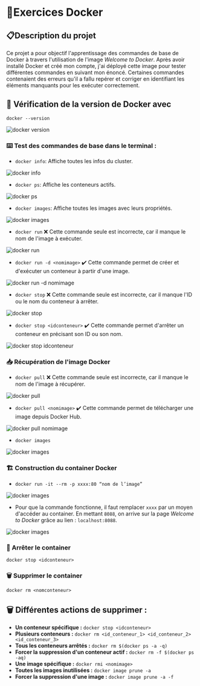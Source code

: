 <!-- Titre -->
# 🐋Exercices Docker

<!-- Introduction -->
## 📋Description du projet
Ce projet a pour objectif l'apprentissage des commandes de base de Docker à travers l'utilisation de l'image _Welcome to Docker_. Après avoir installé Docker et créé mon compte, j'ai déployé cette image pour tester différentes commandes en suivant mon énoncé. Certaines commandes contenaient des erreurs qu'il a fallu repérer et corriger en identifiant les éléments manquants pour les exécuter correctement.

<!-- Exercices -->
## 🔄️ Vérification de la version de Docker avec  
```docker --version``` 

![docker version](images/1.docker_version.png)

### ⌨️ Test des commandes de base dans le terminal :
* ```docker info```: Affiche toutes les infos du cluster.

![docker info](images/2.docker_info.png)

* ```docker ps```: Affiche les conteneurs actifs.

![docker ps](images/3.docker_ps.png)

* ```docker images```: Affiche toutes les images avec leurs propriétés.

![docker images](images/4.docker_images.png)

* ```docker run``` ❌ Cette commande seule est incorrecte, car il manque le nom de l'image à exécuter.

![docker run](images/5.docker_run_erreur.png)

* ```docker run -d <nomimage>``` ✔️ Cette commande permet de créer et d'exécuter un conteneur à partir d'une image.

![docker run -d nomimage](images/6.docker_run.png)

* ```docker stop``` ❌ Cette commande seule est incorrecte, car il manque l'ID ou le nom du conteneur à arrêter.

![docker stop](images/7.docker_stop_erreur.png)

* ```docker stop <idconteneur>``` ✔️ Cette commande permet d'arrêter un conteneur en précisant son ID ou son nom.

![docker stop idconteneur](images/8.docker_stop.png)

### 📥 Récupération de l'image Docker

* ```docker pull``` ❌ Cette commande seule est incorrecte, car il manque le nom de l'image à récupérer.

![docker pull](images/9.docker_pull_erreur.png)

* ```docker pull <nomimage>``` ✔️ Cette commande permet de télécharger une image depuis Docker Hub.

![docker pull nomimage](images/10.docker_pull.png)

* ```docker images```

![docker images](images/11.docker_images.png)

### 🏗️ Construction du container Docker

* ```docker run -it --rm -p xxxx:80 “nom de l’image”```

![docker images](images/12.construction_container.png)

* Pour que la commande fonctionne, il faut remplacer ```xxxx``` par un moyen d'accéder au container. En mettant ```8088```, on arrive sur la page _Welcome to Docker_ grâce au lien : ```localhost:8088```.

![docker images](images/13.welcome_to_docker.png)

### 🛑 Arrêter le container

```docker stop <idconteneur>```

### 🗑️ Supprimer le container

```docker rm <nomconteneur>```

## 🗑️ Différentes actions de supprimer :
* **Un conteneur spécifique :** ```docker stop <idconteneur>```
* **Plusieurs conteneurs :** ```docker rm <id_conteneur_1> <id_conteneur_2> <id_conteneur_3>```
* **Tous les conteneurs arrêtés :** ```docker rm $(docker ps -a -q)```
* **Forcer la suppression d'un conteneur actif :** ```docker rm -f $(docker ps -aq)```
* **Une image spécifique :** ```docker rmi <nomimage>```
* **Toutes les images inutilisées :** ```docker image prune -a```
* **Forcer la suppression d'une image :** ```docker image prune -a -f```